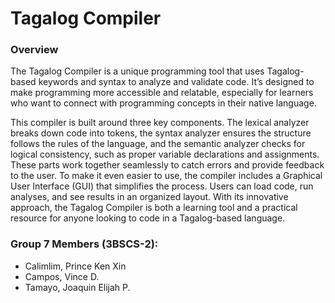 # Tagalog Compiler

### Overview

The Tagalog Compiler is a unique programming tool that uses Tagalog-based keywords and syntax to analyze and validate code. It’s designed to make programming more accessible and relatable, especially for learners who want to connect with programming concepts in their native language.

This compiler is built around three key components. The lexical analyzer breaks down code into tokens, the syntax analyzer ensures the structure follows the rules of the language, and the semantic analyzer checks for logical consistency, such as proper variable declarations and assignments. These parts work together seamlessly to catch errors and provide feedback to the user. To make it even easier to use, the compiler includes a Graphical User Interface (GUI) that simplifies the process. Users can load code, run analyses, and see results in an organized layout. With its innovative approach, the Tagalog Compiler is both a learning tool and a practical resource for anyone looking to code in a Tagalog-based language.

### Group 7 Members (3BSCS-2):
- Calimlim, Prince Ken Xin
- Campos, Vince D.
- Tamayo, Joaquin Elijah P.
